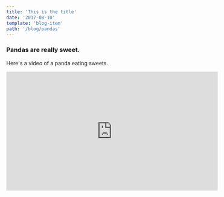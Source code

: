 ```yaml
---
title: 'This is the title'
date: '2017-08-10'
template: 'blog-item'
path: '/blog/pandas'
---
```


### Pandas are really sweet.

Here's a video of a panda eating sweets.

<iframe width="560" height="315" src="https://www.youtube.com/embed/4n0xNbfJLR8" frameborder="0" allowfullscreen>
</iframe>